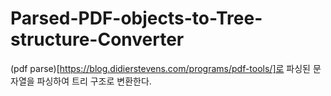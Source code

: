 # Parsed-PDF-objects-to-Tree-structure-Converter

(pdf parse)[https://blog.didierstevens.com/programs/pdf-tools/]로 파싱된 문자열을 파싱하여 트리 구조로 변환한다.
